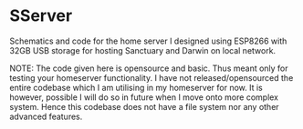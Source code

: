 # SServer
Schematics and code for the home server I designed using ESP8266 with 32GB USB storage for hosting Sanctuary and Darwin on local network.

NOTE: The code given here is opensource and basic. Thus meant only for testing your homeserver functionality. 
I have not released/opensourced the entire codebase which I am utilising in my homeserver for now. It is however, 
possible I will do so in future when I move onto more complex system. Hence this codebase does not have a file system
nor any other advanced features.
